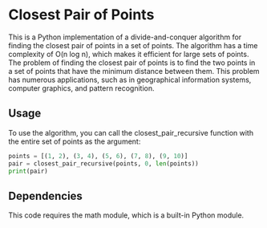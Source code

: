 # Closest Pair of Points
This is a Python implementation of a divide-and-conquer algorithm for finding the closest pair of points in a set of points. The algorithm has a time complexity of O(n log n), which makes it efficient for large sets of points. The problem of finding the closest pair of points is to find the two points in a set of points that have the minimum distance between them. This problem has numerous applications, such as in geographical information systems, computer graphics, and pattern recognition.

## Usage
To use the algorithm, you can call the closest_pair_recursive function with the entire set of points as the argument:

```python
points = [(1, 2), (3, 4), (5, 6), (7, 8), (9, 10)]
pair = closest_pair_recursive(points, 0, len(points))
print(pair)
```

## Dependencies
This code requires the math module, which is a built-in Python module.
